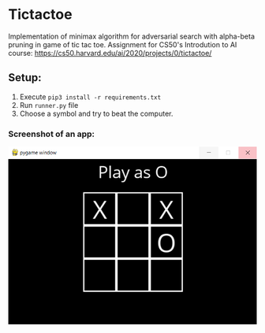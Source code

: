 # Tictactoe
Implementation of minimax algorithm for adversarial search with alpha-beta pruning in game of tic tac toe. Assignment for CS50's Introdution to AI course:  https://cs50.harvard.edu/ai/2020/projects/0/tictactoe/

## Setup:
1. Execute `pip3 install -r requirements.txt`
2. Run `runner.py` file
3. Choose a symbol and try to beat the computer.

### Screenshot of an app:
![App window](/Screenshots/tictactoe.PNG)

